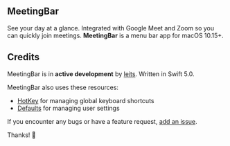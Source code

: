 ## MeetingBar

See your day at a glance. Integrated with Google Meet and Zoom so you can quickly join meetings. **MeetingBar** is a menu bar app for macOS 10.15+.


## Credits

MeetingBar is in **active development** by [leits](https://github.com/leits). Written in Swift 5.0.

MeetingBar also uses these resources:
- [HotKey](https://github.com/soffes/HotKey) for managing global keyboard shortcuts
- [Defaults](https://github.com/sindresorhus/Defaults) for managing user settings

If you encounter any bugs or have a feature request, [add an issue](https://github.com/leits/MeetingBar/issues/new).

Thanks! :wave:
